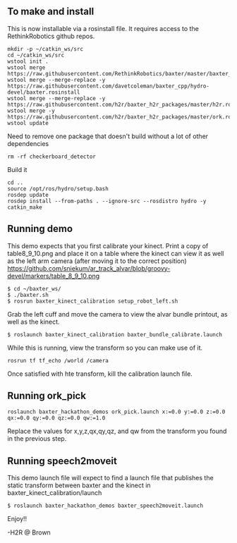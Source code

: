 To make and install
-------------------

This is now installable via a rosinstall file. It requires access to the RethinkRobotics github repos.
```
mkdir -p ~/catkin_ws/src
cd ~/catkin_ws/src
wstool init .
wstool merge https://raw.githubusercontent.com/RethinkRobotics/baxter/master/baxter_sdk.rosinstall
wstool merge --merge-replace -y https://raw.githubusercontent.com/davetcoleman/baxter_cpp/hydro-devel/baxter.rosinstall
wstool merge --merge-replace -y https://raw.githubusercontent.com/h2r/baxter_h2r_packages/master/h2r.rosinstall
wstool merge -y https://raw.githubusercontent.com/h2r/baxter_h2r_packages/master/ork.rosinstall
wstool update
```

Need to remove one package that doesn't build without a lot of other dependencies
```
rm -rf checkerboard_detector
```

Build it
```
cd .. 
source /opt/ros/hydro/setup.bash
rosdep update
rosdep install --from-paths . --ignore-src --rosdistro hydro -y
catkin_make
```


Running  demo
-------------------
This demo expects that you first calibrate your kinect. Print a copy of table8_9_10.png and place it on a table where the kinect can view it as well as the left arm camera (after moving it to the correct position)
https://github.com/sniekum/ar_track_alvar/blob/groovy-devel/markers/table_8_9_10.png



```
$ cd ~/baxter_ws/
$ ./baxter.sh
$ rosrun baxter_kinect_calibration setup_robot_left.sh
```

Grab the left cuff and move the camera to view the alvar bundle printout, as well as the kinect.

```
$ roslaunch baxter_kinect_calibration baxter_bundle_calibrate.launch
```

While this is running, view the transform so you can make use of it.

```
rosrun tf tf_echo /world /camera
```

Once satisfied with hte transform, kill the calibration launch file.


Running ork_pick
-----------------------
```
roslaunch baxter_hackathon_demos ork_pick.launch x:=0.0 y:=0.0 z:=0.0 qx:=0.0 qy:=0.0 qz:=0.0 qw:=1.0
```

Replace the values for x,y,z,qx,qy,qz, and qw from the transform you found in the previous step.

Running speech2moveit
------------------------

This demo launch file will expect to find a launch file that publishes the static transform between baxter and the kinect in baxter_kinect_calibration/launch

```
$ roslaunch baxter_hackathon_demos baxter_speech2moveit.launch

```

Enjoy!!

-H2R @ Brown
